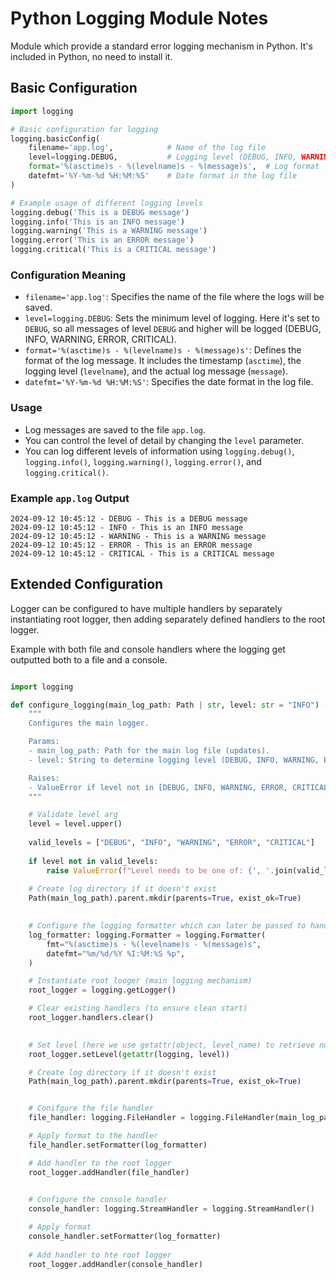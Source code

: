 # Python Logging Module Notes

Module which provide a standard error logging mechanism in Python.
It's included in Python, no need to install it.

## Basic Configuration
```python
import logging

# Basic configuration for logging
logging.basicConfig(
    filename='app.log',            # Name of the log file
    level=logging.DEBUG,           # Logging level (DEBUG, INFO, WARNING, ERROR, CRITICAL)
    format='%(asctime)s - %(levelname)s - %(message)s',  # Log format
    datefmt='%Y-%m-%d %H:%M:%S'    # Date format in the log file
)

# Example usage of different logging levels
logging.debug('This is a DEBUG message')
logging.info('This is an INFO message')
logging.warning('This is a WARNING message')
logging.error('This is an ERROR message')
logging.critical('This is a CRITICAL message')

```

### Configuration Meaning

- `filename='app.log'`: Specifies the name of the file where the logs will be saved.
- `level=logging.DEBUG`: Sets the minimum level of logging. Here it's set to `DEBUG`, so all messages of level `DEBUG` and higher will be logged (DEBUG, INFO, WARNING, ERROR, CRITICAL).
- `format='%(asctime)s - %(levelname)s - %(message)s'`: Defines the format of the log message. It includes the timestamp (`asctime`), the logging level (`levelname`), and the actual log message (`message`).
- `datefmt='%Y-%m-%d %H:%M:%S'`: Specifies the date format in the log file.

### Usage

- Log messages are saved to the file `app.log`.
- You can control the level of detail by changing the `level` parameter.
- You can log different levels of information using `logging.debug()`, `logging.info()`, `logging.warning()`, `logging.error()`, and `logging.critical()`.

### Example `app.log` Output
```text
2024-09-12 10:45:12 - DEBUG - This is a DEBUG message
2024-09-12 10:45:12 - INFO - This is an INFO message
2024-09-12 10:45:12 - WARNING - This is a WARNING message
2024-09-12 10:45:12 - ERROR - This is an ERROR message
2024-09-12 10:45:12 - CRITICAL - This is a CRITICAL message
```

## Extended Configuration

Logger can be configured to have multiple handlers by separately instantiating root logger, then adding separately defined handlers to the root logger.

Example with both file and console handlers where the logging get outputted both to a file and a console.

```python

import logging

def configure_logging(main_log_path: Path | str, level: str = "INFO") -> None:
    """
    Configures the main logger.

    Params:
    - main_log_path: Path for the main log file (updates).
    - level: String to determine logging level (DEBUG, INFO, WARNING, ERROR, CRITICAL). Defaults to "INFO".

	Raises:
	- ValueError if level not in [DEBUG, INFO, WARNING, ERROR, CRITICAL]
    """

    # Validate level arg
    level = level.upper()
    
    valid_levels = ["DEBUG", "INFO", "WARNING", "ERROR", "CRITICAL"]
    
    if level not in valid_levels:
        raise ValueError(f"Level needs to be one of: {', '.join(valid_levels)}")
    
    # Create log directory if it doesn't exist
    Path(main_log_path).parent.mkdir(parents=True, exist_ok=True)

    
    # Configure the logging formatter which can later be passed to handlers
    log_formatter: logging.Formatter = logging.Formatter(
        fmt="%(asctime)s - %(levelname)s - %(message)s",
        datefmt="%m/%d/%Y %I:%M:%S %p",
    )

    # Instantiate root looger (main logging mechanism)
    root_logger = logging.getLogger()

    # Clear existing handlers (to ensure clean start)
    root_logger.handlers.clear()

  
    # Set level (here we use getattr(object, level_name) to retrieve numeric value for the level keyword which the setLevel() needs)
    root_logger.setLevel(getattr(logging, level))

    # Create log directory if it doesn't exist
    Path(main_log_path).parent.mkdir(parents=True, exist_ok=True)


    # Conifgure the file handler
    file_handler: logging.FileHandler = logging.FileHandler(main_log_path, mode="a", encoding="utf-8")

    # Apply format to the handler
    file_handler.setFormatter(log_formatter)

    # Add handler to the root logger
    root_logger.addHandler(file_handler)

  
    # Configure the console handler
    console_handler: logging.StreamHandler = logging.StreamHandler()

    # Apply format
    console_handler.setFormatter(log_formatter)
    
    # Add handler to hte root logger
    root_logger.addHandler(console_handler)
```